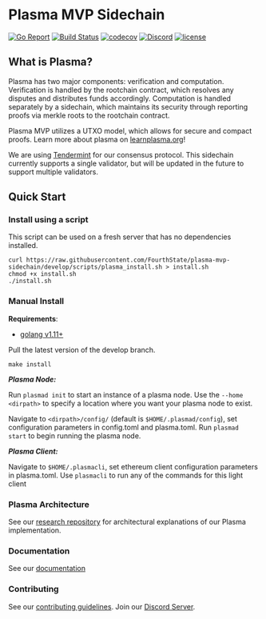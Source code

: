 # Plasma MVP Sidechain
[![Go Report](https://goreportcard.com/badge/github.com/FourthState/plasma-mvp-sidechain)](https://goreportcard.com/report/github.com/FourthState/plasma-mvp-sidechain)
[![Build Status](https://travis-ci.org/FourthState/plasma-mvp-sidechain.svg?branch=develop)](https://travis-ci.org/FourthState/plasma-mvp-sidechain)
[![codecov](https://codecov.io/gh/FourthState/plasma-mvp-sidechain/branch/develop/graph/badge.svg)](https://codecov.io/gh/FourthState/plasma-mvp-sidechain)
[![Discord](https://img.shields.io/badge/discord-join%20chat-blue.svg)](https://discord.gg/YTB5A4P)
[![license](https://img.shields.io/github/license/FourthState/plasma-mvp-rootchain.svg)](https://github.com/FourthState/plasma-mvp-sidechain/blob/master/LICENSE)

## What is Plasma?
Plasma has two major components: verification and computation. 
Verification is handled by the rootchain contract, which resolves any disputes and distributes funds accordingly.
Computation is handled separately by a sidechain, which maintains its security through reporting proofs via merkle roots to the rootchain contract. 

Plasma MVP utilizes a UTXO model, which allows for secure and compact proofs. Learn more about plasma on [learnplasma.org](https://www.learnplasma.org/en/)!

We are using [Tendermint](https://github.com/tendermint/tendermint) for our consensus protocol.
This sidechain currently supports a single validator, but will be updated in the future to support multiple validators.

## Quick Start

### Install using a script

This script can be used on a fresh server that has no dependencies installed.

```
curl https://raw.githubusercontent.com/FourthState/plasma-mvp-sidechain/develop/scripts/plasma_install.sh > install.sh
chmod +x install.sh
./install.sh
```

### Manual Install

**Requirements**: 
- [golang v1.11+](https://golang.org/)

Pull the latest version of the develop branch.

`make install`

***Plasma Node:***

Run `plasmad init` to start an instance of a plasma node.
Use the `--home <dirpath>` to specify a location where you want your plasma node to exist.

Navigate to `<dirpath>/config/` (default is `$HOME/.plasmad/config`), set configuration parameters in config.toml and plasma.toml.
Run `plasmad start` to begin running the plasma node. 

***Plasma Client:***

Navigate to `$HOME/.plasmacli`, set ethereum client configuration parameters in plasma.toml.
Use `plasmacli` to run any of the commands for this light client
  
### Plasma Architecture 
See our [research repository](https://github.com/FourthState/plasma-research) for architectural explanations of our Plasma implementation. 

### Documentation
See our [documentation](https://github.com/FourthState/plasma-mvp-sidechain/blob/master/docs/overview.md)

### Contributing
See our [contributing guidelines](https://github.com/FourthState/plasma-mvp-sidechain/blob/master/.github/CONTRIBUTING.md). Join our [Discord Server](https://discord.gg/YTB5A4P).
